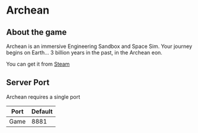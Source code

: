 # Archean

## About the game

Archean is an immersive Engineering Sandbox and Space Sim.
Your journey begins on Earth... 3 billion years in the past, in the Archean eon.

You can get it from [Steam]([https://store.steampowered.com/app/1127400](https://store.steampowered.com/app/2941660/Archean/))

## Server Port

Archean requires a single port

| Port    | Default |
|---------|---------|
| Game    | 8881    |
